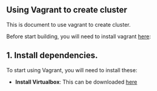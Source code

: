 ## Using Vagrant to create cluster

This is document to use vagrant to create cluster.

Before start building, you will need to install vagrant [here](https://developer.hashicorp.com/vagrant/downloads):

## 1. Install dependencies.

To start using Vagrant, you will need to install these:

- **Install Virtualbox**: This can be downloaded [here](https://www.virtualbox.org/wiki/Downloads)